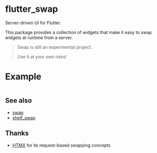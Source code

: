 # flutter_swap

Server-driven UI for Flutter.

This package provides a collection of widgets that make it easy to swap widgets at runtime from a server.

> Swap is still an experimental project. 
>
> Use it at your own risks!

# Example

```dart


```

## See also

* [swap](../swap/) 
* [shelf_swap](../shelf_swap/) 

## Thanks 

* [HTMX](https://htmx.org/) for its request-based swapping concepts 